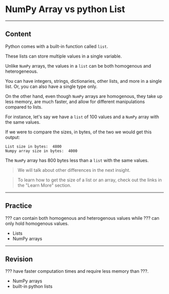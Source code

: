﻿---
author: Stefan-Stojanovic

aspects:
  - workout

type: normal

category: how to

links:
- '[List vs ndarray](geeksforgeeks.org/python-lists-vs-numpy-arrays/){documentation}'
- '[List vs Numpy array](https://stackoverflow.com/questions/993984/what-are-the-advantages-of-numpy-over-regular-python-lists){documentation}'
- '[Numpy arrays vs lists](https://learnpython.com/blog/python-array-vs-list/){documentation}'

---

# NumPy Array vs python List

---
## Content

Python comes with a built-in function called `list`.

These lists can store multiple values in a single variable.

Unlike `NumPy` arrays, the values in a `list` can be both homogenous and heterogeneous.

You can have integers, strings, dictionaries, other lists, and more in a single list. Or, you can also have a single type only.

On the other hand, even though `NumPy` arrays are homogenous, they take up less memory, are much faster, and allow for different manipulations compared to lists.

For instance, let's say we have a `list` of 100 values and a `NumPy` array with the same values. 

If we were to compare the sizes, in bytes, of the two we would get this output:
```plain-text
List size in bytes:  4800
Numpy array size in bytes:  4000
```

The `NumPy` array has 800 bytes less than a `list` with the same values.

> We will talk about other differences in the next insight.

> To learn how to get the size of a list or an array, check out the links in the "Learn More" section.

---
## Practice

??? can contain both homogenous and heterogenous values while ??? can only hold homogenous values.

- Lists
- NumPy arrays

---
## Revision

??? have faster computation times and require less memory than ???.

- NumPy arrays
- built-in python lists